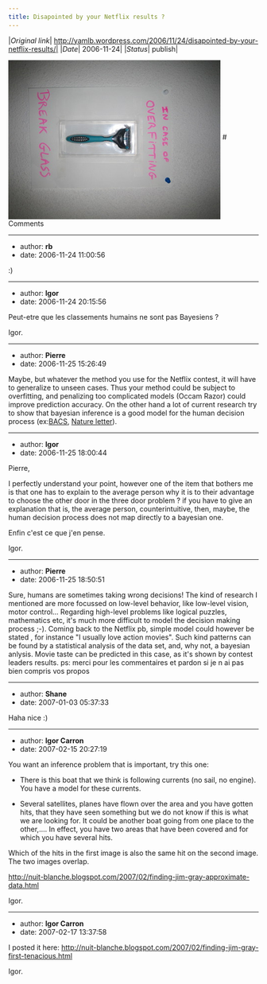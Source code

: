```yaml
---
title: Disapointed by your Netflix results ?
---
```


|*Original link*| http://yamlb.wordpress.com/2006/11/24/disapointed-by-your-netflix-results/|
|*Date*| 2006-11-24|
|*Status*| publish|

<img align="middle" alt="occam_razor" src="../../media/occam_razor_small.jpg" />
# Comments


---
- author: **rb**
- date: 2006-11-24 11:00:56

:)

---
- author: **Igor**
- date: 2006-11-24 20:15:56

Peut-etre que les classements humains ne sont pas Bayesiens ?

Igor.

---
- author: **Pierre**
- date: 2006-11-25 15:26:49

Maybe, but whatever the method you use for the Netflix contest, it will have to generalize to unseen cases. Thus your method could be subject to overfitting, and penalizing too complicated models (Occam Razor) could improve prediction accuracy.
On the other hand a lot of current research try to show that bayesian inference is a good model for the human decision process (ex:<a title="BACS" rel="nofollow" href="http://www.bacs.ethz.ch">BACS</a>, <a target="_blank" href="http://www.koerding.com/pubs/koerdingNature2004.pdf">Nature letter</a>).

---
- author: **Igor**
- date: 2006-11-25 18:00:44

Pierre,

I perfectly understand your point, however one of the item that bothers me is that one has to explain to the average person why it is to their advantage to choose the other door in the three door problem ? if you have to give an explanation that is, the average person, counterintuitive, then, maybe, the human decision process does not map directly to a bayesian one.

Enfin c'est ce que j'en pense.

Igor.

---
- author: **Pierre**
- date: 2006-11-25 18:50:51

Sure, humans are sometimes taking wrong decisions! The kind of research I mentioned are more focussed on low-level behavior, like low-level vision, motor control... Regarding high-level problems like logical puzzles, mathematics etc, it's much more difficult to model the decision making process ;-).
Coming back to the Netflix pb, simple model could however be stated , for instance "I usually love action movies". Such kind patterns can be found by a statistical analysis of the data set, and, why not, a bayesian anlysis.
Movie taste can be predicted in this case, as it's shown by contest leaders results.
ps: merci pour les commentaires et pardon si je n ai pas bien compris vos propos

---
- author: **Shane**
- date: 2007-01-03 05:37:33

Haha nice :)

---
- author: **Igor Carron**
- date: 2007-02-15 20:27:19

You want an inference problem that is important, try this one:
- There is this boat that we think is following currents (no sail, no engine). You have a model for these currents.

- Several satellites, planes have flown over the area and you have gotten hits, that they have seen something but we do not know if this is what we are looking for. It could be another boat going from one place to the other,....
In effect, you have two areas that have been covered and for which you have several hits.

Which of the hits in the first image is also the same hit on the second image. The two images overlap.


http://nuit-blanche.blogspot.com/2007/02/finding-jim-gray-approximate-data.html

Igor.

---
- author: **Igor Carron**
- date: 2007-02-17 13:37:58

I posted it here:
http://nuit-blanche.blogspot.com/2007/02/finding-jim-gray-first-tenacious.html

Igor.